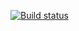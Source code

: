 [![Build status](https://ci.appveyor.com/api/projects/status/qbx0tqcjw6d8b6lq/branch/main?svg=true)](https://ci.appveyor.com/project/Luchezarnaya79/javapattern-22/branch/main)

